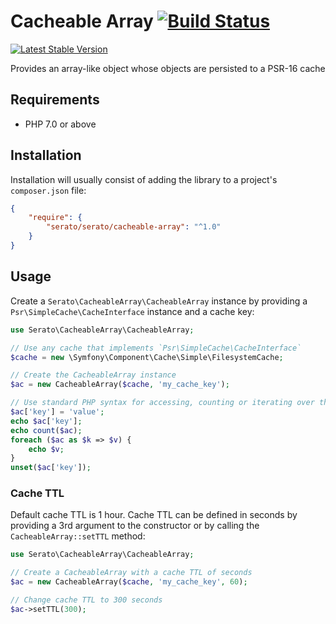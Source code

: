 # Cacheable Array [![Build Status](https://travis-ci.org/serato/php-cacheable-array.svg?branch=master)](https://travis-ci.org/serato/php-cacheable-array)

[![Latest Stable Version](https://img.shields.io/packagist/v/serato/cacheable-array.svg)](https://packagist.org/packages/serato/cacheable-array)

Provides an array-like object whose objects are persisted to a PSR-16 cache

## Requirements

* PHP 7.0 or above

## Installation

Installation will usually consist of adding the library to a project's `composer.json` file:

```json
{
    "require": {
        "serato/serato/cacheable-array": "^1.0"
    }
}
```

## Usage

Create a `Serato\CacheableArray\CacheableArray` instance by providing a `Psr\SimpleCache\CacheInterface` instance and a cache key:

```php
use Serato\CacheableArray\CacheableArray;

// Use any cache that implements `Psr\SimpleCache\CacheInterface`
$cache = new \Symfony\Component\Cache\Simple\FilesystemCache;

// Create the CacheableArray instance
$ac = new CacheableArray($cache, 'my_cache_key');

// Use standard PHP syntax for accessing, counting or iterating over the CacheableArray instance
$ac['key'] = 'value';
echo $ac['key'];
echo count($ac);
foreach ($ac as $k => $v) {
    echo $v;
}
unset($ac['key']);
```

### Cache TTL

Default cache TTL is 1 hour. Cache TTL can be defined in seconds by providing a 3rd argument to the constructor or by calling the `CacheableArray::setTTL` method:

```php
use Serato\CacheableArray\CacheableArray;

// Create a CacheableArray with a cache TTL of seconds
$ac = new CacheableArray($cache, 'my_cache_key', 60);

// Change cache TTL to 300 seconds
$ac->setTTL(300);
```
